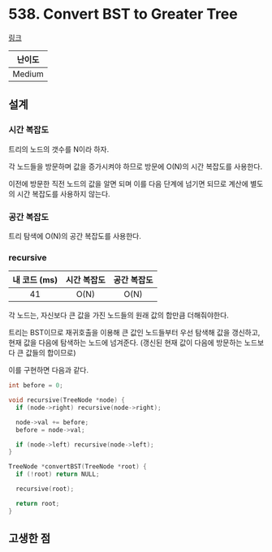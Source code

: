 # 538. Convert BST to Greater Tree

[링크](https://leetcode.com/problems/convert-bst-to-greater-tree/)

| 난이도 |
| :----: |
| Medium |

## 설계

### 시간 복잡도

트리의 노드의 갯수를 N이라 하자.

각 노드들을 방문하며 값을 증가시켜야 하므로 방문에 O(N)의 시간 복잡도를 사용한다.

이전에 방문한 직전 노드의 값을 알면 되며 이를 다음 단계에 넘기면 되므로 계산에 별도의 시간 복잡도를 사용하지 않는다.

### 공간 복잡도

트리 탐색에 O(N)의 공간 복잡도를 사용한다.

### recursive

| 내 코드 (ms) | 시간 복잡도 | 공간 복잡도 |
| :----------: | :---------: | :---------: |
|      41      |    O(N)     |    O(N)     |

각 노드는, 자신보다 큰 값을 가진 노드들의 원래 값의 합만큼 더해줘야한다.

트리는 BST이므로 재귀호출을 이용해 큰 값인 노드들부터 우선 탐색해 값을 갱신하고, 현재 값을 다음에 탐색하는 노드에 넘겨준다. (갱신된 현재 값이 다음에 방문하는 노드보다 큰 값들의 합이므로)

이를 구현하면 다음과 같다.

```cpp
int before = 0;

void recursive(TreeNode *node) {
  if (node->right) recursive(node->right);

  node->val += before;
  before = node->val;

  if (node->left) recursive(node->left);
}

TreeNode *convertBST(TreeNode *root) {
  if (!root) return NULL;

  recursive(root);

  return root;
}
```

## 고생한 점
